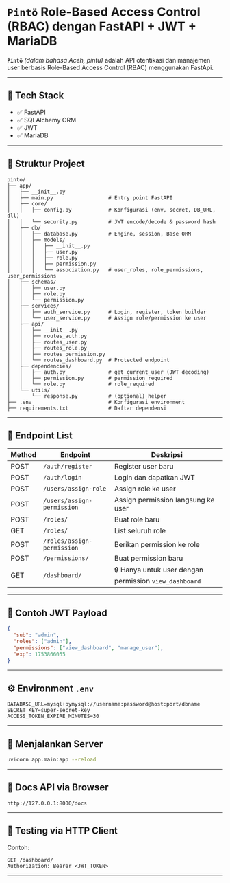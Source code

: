 # `Pintö` Role-Based Access Control (RBAC) dengan FastAPI + JWT + MariaDB

**`Pintö`** *(dalam bahasa Aceh, pintu)* adalah API otentikasi dan manajemen user berbasis Role-Based Access Control (RBAC) menggunakan FastApi.  

---

## 🔧 Tech Stack

- ✅ FastAPI
- ✅ SQLAlchemy ORM
- ✅ JWT
- ✅ MariaDB

---

## 📁 Struktur Project

```
pinto/
├── app/
│   ├── __init__.py
│   ├── main.py                  # Entry point FastAPI
│   ├── core/
│   │   ├── config.py            # Konfigurasi (env, secret, DB_URL, dll)
│   │   └── security.py          # JWT encode/decode & password hash
│   ├── db/
│   │   ├── database.py          # Engine, session, Base ORM
│   │   ├── models/
│   │   │   ├── __init__.py
│   │   │   ├── user.py
│   │   │   ├── role.py
│   │   │   ├── permission.py
│   │   │   └── association.py   # user_roles, role_permissions, user_permissions
│   ├── schemas/
│   │   ├── user.py
│   │   ├── role.py
│   │   └── permission.py
│   ├── services/
│   │   ├── auth_service.py      # Login, register, token builder
│   │   └── user_service.py      # Assign role/permission ke user
│   ├── api/
│   │   ├── __init__.py
│   │   ├── routes_auth.py
│   │   ├── routes_user.py
│   │   ├── routes_role.py
│   │   ├── routes_permission.py
│   │   └── routes_dashboard.py  # Protected endpoint
│   ├── dependencies/
│   │   ├── auth.py              # get_current_user (JWT decoding)
│   │   ├── permission.py        # permission_required
│   │   └── role.py              # role_required
│   └── utils/
│       └── response.py          # (optional) helper
├── .env                         # Konfigurasi environment
├── requirements.txt             # Daftar dependensi
```

---

## 🔐 Endpoint List

| Method | Endpoint                          | Deskripsi                                                  |
|--------|-----------------------------------|------------------------------------------------------------|
| POST   | `/auth/register`                  | Register user baru                                         |
| POST   | `/auth/login`                     | Login dan dapatkan JWT                                     |
| POST   | `/users/assign-role`              | Assign role ke user                                        |
| POST   | `/users/assign-permission`        | Assign permission langsung ke user                         |
| POST   | `/roles/`                         | Buat role baru                                             |
| GET    | `/roles/`                         | List seluruh role                                          |
| POST   | `/roles/assign-permission`        | Berikan permission ke role                                 |
| POST   | `/permissions/`                   | Buat permission baru                                       |
| GET    | `/dashboard/`                     | 🔒 Hanya untuk user dengan permission `view_dashboard`     |

---

## 🔑 Contoh JWT Payload

```json
{
  "sub": "admin",
  "roles": ["admin"],
  "permissions": ["view_dashboard", "manage_user"],
  "exp": 1753866055
}
```

---

## ⚙️ Environment `.env`

```env
DATABASE_URL=mysql+pymysql://username:password@host:port/dbname
SECRET_KEY=super-secret-key
ACCESS_TOKEN_EXPIRE_MINUTES=30
```

---

## 🚀 Menjalankan Server

```bash
uvicorn app.main:app --reload
```

---

## 📘 Docs API via Browser
```
http://127.0.0.1:8000/docs
```
---

## 🧪 Testing via HTTP Client

Contoh:

```http
GET /dashboard/
Authorization: Bearer <JWT_TOKEN>
```

---